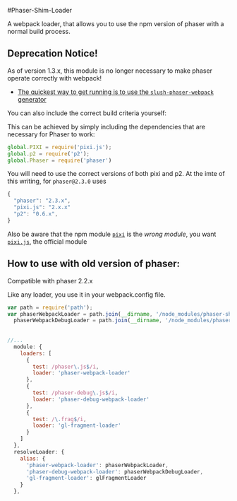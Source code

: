 #Phaser-Shim-Loader

A webpack loader, that allows you to use the npm version of phaser with a normal build process.


## Deprecation Notice!

As of version 1.3.x, this module is no longer necessary to make phaser operate correctly with webpack!

* [The quickest way to get running is to use the `slush-phaser-webpack` generator](https://www.npmjs.com/package/slush-phaser-webpack)

You can also include the correct build criteria yourself:

This can be achieved by simply including the dependencies that are necessary for Phaser to work:

```js
global.PIXI = require('pixi.js');
global.p2 = require('p2');
global.Phaser = require('phaser')

```

You will need to use the correct versions of both pixi and p2. At the imte of this writing, for `phaser@2.3.0` uses

```js
{
  "phaser": "2.3.x",
  "pixi.js": "2.x.x"
  "p2": "0.6.x",
}
```

Also be aware that the npm module [`pixi`](https://www.npmjs.com/package/pixi) is the *wrong module*, you want [`pixi.js`](https://www.npmjs.com/package/pixi.js), the official module




## How to use with old version of phaser:

Compatible with phaser 2.2.x

Like any loader, you use it in your webpack.config file.


```js
var path = require('path');
var phaserWebpackLoader = path.join(__dirname, '/node_modules/phaser-shim-loader'),
  phaserWebpackDebugLoader = path.join(__dirname, '/node_modules/phaser-shim-loader/phaser=debug'),
  
  
//...
  module: {
    loaders: [
      {
        test: /phaser\.js$/i,
        loader: 'phaser-webpack-loader'
      },
      {
        test: /phaser-debug\.js$/i,
        loader: 'phaser-debug-webpack-loader'
      },
      {
        test: /\.frag$/i,
        loader: 'gl-fragment-loader'
      }
    ]
  },
  resolveLoader: {
    alias: {
      'phaser-webpack-loader': phaserWebpackLoader,
      'phaser-debug-webpack-loader': phaserWebpackDebugLoader,
      'gl-fragment-loader': glFragmentLoader
    }
  },
  
```


